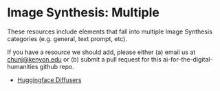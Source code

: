 # Image Synthesis: Multiple

These resources include elements that fall into multiple Image Synthesis categories (e.g. general, text prompt, etc).

If you have a resource we should add, please either (a) email us at chunj@kenyon.edu or (b) submit a pull request for this ai-for-the-digital-humanities github repo.


* [Huggingface Diffusers](https://github.com/huggingface/diffusers)
